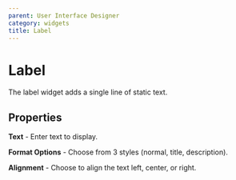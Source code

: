 ```yaml
---
parent: User Interface Designer
category: widgets
title: Label
---
```


# Label

The label widget adds a single line of static text.

## Properties

**Text** - Enter text to display.

**Format Options** - Choose from 3 styles (normal, title, description).

**Alignment** - Choose to align the text left, center, or right.
